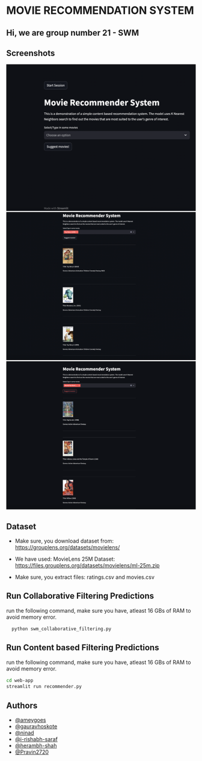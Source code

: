 
# MOVIE RECOMMENDATION SYSTEM
## Hi, we are group number 21 - SWM


## Screenshots

![App Screenshot](images/landing_page.png)
![App Screenshot](images/recommendations_output1.png)
![App Screenshot](images/recommendations_output2.png)


## Dataset


- Make sure, you download dataset from: https://grouplens.org/datasets/movielens/

- We have used: MovieLens 25M Dataset: https://files.grouplens.org/datasets/movielens/ml-25m.zip

- Make sure, you extract files: ratings.csv and movies.csv


## Run Collaborative Filtering Predictions

run the following command, make sure you have, atleast 16 GBs of RAM to avoid memory error.
```bash
  python swm_collaborative_filtering.py
``` 


## Run Content based Filtering Predictions

run the following command, make sure you have, atleast 16 GBs of RAM to avoid memory error.
```bash
cd web-app
streamlit run recommender.py
``` 


## Authors

- [@ameygoes](https://www.github.com/ameygoes)
- [@gauravhoskote](https://www.github.com/gauravhoskote)
- [@ninad](https://www.github.com/ninad)
- [@i-rishabh-saraf](https://www.github.com/i-rishabh-saraf)
- [@herambh-shah](https://www.github.com/herambh-shah)
- [@Pravin2720](https://www.github.com/Pravin2720)


